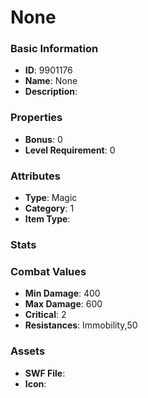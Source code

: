 # None



### Basic Information

- **ID**: 9901176
- **Name**: None
- **Description**: 

### Properties

- **Bonus**: 0
- **Level Requirement**: 0

### Attributes

- **Type**: Magic
- **Category**: 1
- **Item Type**: 

### Stats


### Combat Values

- **Min Damage**: 400
- **Max Damage**: 600
- **Critical**: 2
- **Resistances**: Immobility,50

### Assets

- **SWF File**: 
- **Icon**: 

